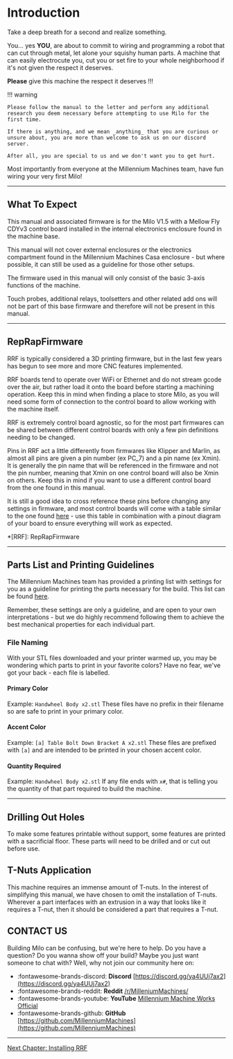 # Introduction

Take a deep breath for a second and realize something.

You... yes **YOU**, are about to commit to wiring and programming a robot that can cut through metal, let alone your squishy human parts.
A machine that can easily electrocute you, cut you or set fire to your whole neighborhood if it's not given the respect it deserves.

**Please** give this machine the respect it deserves !!!

!!! warning

    Please follow the manual to the letter and perform any additional research you deem necessary before attempting to use Milo for the first time.

    If there is anything, and we mean _anything_ that you are curious or unsure about, you are more than welcome to ask us on our discord server.

    After all, you are special to us and we don't want you to get hurt.

Most importantly from everyone at the Millennium Machines team, have fun wiring your very first Milo!

---

## What To Expect

This manual and associated firmware is for the Milo V1.5 with a Mellow Fly CDYv3 control board installed in the internal electronics enclosure found in the machine base.

This manual will not cover external enclosures or the electronics compartment found in the Millennium Machines Casa enclosure - but where possible, it can still be used as a guideline for those other setups.

The firmware used in this manual will only consist of the basic 3-axis functions of the machine.

Touch probes, additional relays, toolsetters and other related add ons will not be part of this base firmware and therefore will not be present in this manual.

---

## RepRapFirmware

RRF is typically considered a 3D printing firmware, but in the last few years has begun to see more and more CNC features implemented.

RRF boards tend to operate over WiFi or Ethernet and do not stream gcode over the air, but rather load it onto the board before starting a machining operation. Keep this in mind when finding a place to store Milo, as you will need some form of connection to the control board to allow working with the machine itself.

RRF is extremely control board agnostic, so for the most part firmwares can be shared between different control boards with only a few pin definitions needing to be changed.

Pins in RRF act a little differently from firmwares like Klipper and Marlin, as almost all pins are given a pin number (ex PC_7)
and a pin name (ex Xmin). It is generally the pin name that will be referenced in the firmware and not the pin number, meaning that Xmin on one control board will also be Xmin on others. Keep this in mind if you want to use a different control board from the one found in this manual.

It is still a good idea to cross reference these pins before changing any settings in firmware, and most control boards will come with a table similar to the one found [here](https://teamgloomy.github.io/fly_cdyv3_pins.html) - use this table in combination with a pinout diagram of your board to ensure everything will work as expected.

*[RRF]: RepRapFirmware

---

## Parts List and Printing Guidelines

The Millennium Machines team has provided a printing list with settings for you as a guideline for printing the parts necessary for the build. This list can be found [here](../../printing/print_guide.md#electronics-table).

Remember, these settings are only a guideline, and are open to your own interpretations - but we do highly recommend following them to achieve the best mechanical properties for each individual part.

### File Naming

With your STL files downloaded and your printer warmed up, you may be wondering which parts to print in your favorite colors? Have no fear, we've got your back - each file is labelled.

#### Primary Color

Example: `Handwheel Body x2.stl`
These files have no prefix in their filename so are safe to print in your primary color.

#### Accent Color

Example: `[a] Table Bolt Down Bracket A x2.stl`
These files are prefixed with `[a]` and are intended to be printed in your chosen accent color.

#### Quantity Required

Example: `Handwheel Body x2.stl`
If any file ends with `x#`, that is telling you the quantity of that part required to build the machine.

---

## Drilling Out Holes

To make some features printable without support, some features are printed with a sacrificial floor. These parts will need to be drilled and or cut out before use.

## T-Nuts Application

This machine requires an immense amount of T-nuts. In the interest of simplifying this manual, we have chosen to omit the installation of T-nuts. Wherever a part interfaces with an extrusion in a way that looks like it requires a T-nut, then it should be considered a part that requires a T-nut.

## CONTACT US

Building Milo can be confusing, but we're here to help.
Do you have a question?
Do you wanna show off your build?
Maybe you just want someone to chat with?
Well, why not join our community here on:

- :fontawesome-brands-discord: **Discord** [https://discord.gg/ya4UUj7ax2](https://discord.gg/ya4UUj7ax2)
- :fontawesome-brands-reddit: **Reddit** [/r/MilleniumMachines/](https://www.reddit.com/r/MilleniumMachines/)
- :fontawesome-brands-youtube: **YouTube** [Millennium Machine Works Official](https://www.youtube.com/channel/UCfdxXilZd76Dp8RfLxUJ_Gw)
- :fontawesome-brands-github: **GitHub** [https://github.com/MillenniumMachines](https://github.com/MillenniumMachines)

---

[Next Chapter: Installing RRF](./install_rrf.md)
